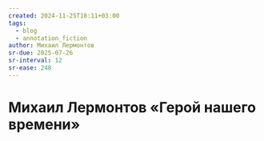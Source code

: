 ```yaml
---
created: 2024-11-25T18:11+03:00
tags:
  - blog
  - annotation_fiction
author: Михаил Лермонтов
sr-due: 2025-07-26
sr-interval: 12
sr-ease: 248
---
```


# Михаил Лермонтов «Герой нашего времени»
